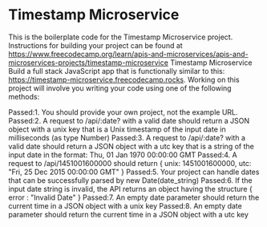 # Timestamp Microservice

This is the boilerplate code for the Timestamp Microservice project. Instructions for building your project can be found at https://www.freecodecamp.org/learn/apis-and-microservices/apis-and-microservices-projects/timestamp-microservice
Timestamp Microservice
Build a full stack JavaScript app that is functionally similar to this: https://timestamp-microservice.freecodecamp.rocks. Working on this project will involve you writing your code using one of the following methods:

Passed:1. You should provide your own project, not the example URL.
Passed:2. A request to /api/:date? with a valid date should return a JSON object with a unix key that is a Unix timestamp of the input date in milliseconds (as type Number)
Passed:3. A request to /api/:date? with a valid date should return a JSON object with a utc key that is a string of the input date in the format: Thu, 01 Jan 1970 00:00:00 GMT
Passed:4. A request to /api/1451001600000 should return { unix: 1451001600000, utc: "Fri, 25 Dec 2015 00:00:00 GMT" }
Passed:5. Your project can handle dates that can be successfully parsed by new Date(date_string)
Passed:6. If the input date string is invalid, the API returns an object having the structure { error : "Invalid Date" }
Passed:7. An empty date parameter should return the current time in a JSON object with a unix key
Passed:8. An empty date parameter should return the current time in a JSON object with a utc key
